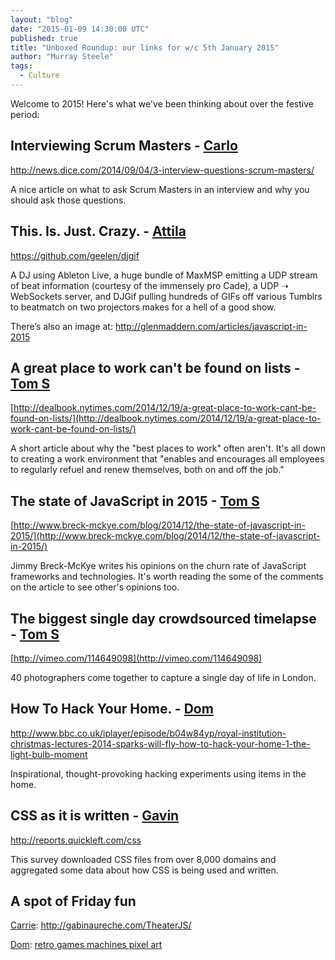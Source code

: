 ```yaml
---
layout: "blog"
date: "2015-01-09 14:30:00 UTC"
published: true
title: "Unboxed Roundup: our links for w/c 5th January 2015"
author: "Murray Steele"
tags:
  - Culture
---
```


Welcome to 2015!  Here's what we've been thinking about over the festive period:

## Interviewing Scrum Masters - [Carlo](http://www.unboxedconsulting.com/people/carlo-kruger)

http://news.dice.com/2014/09/04/3-interview-questions-scrum-masters/

A nice article on what to ask Scrum Masters in an interview and why you should ask those questions.

## This. Is. Just. Crazy. - [Attila](https://www.unboxedconsulting.com/people/attila-gyorffy)

https://github.com/geelen/djgif

A DJ using Ableton Live, a huge bundle of MaxMSP emitting a UDP stream of beat information (courtesy of the immensely pro Cade), a UDP ➝ WebSockets server, and DJGif pulling hundreds of GIFs off various Tumblrs to beatmatch <x-gif> on two projectors makes for a hell of a good show.

There’s also an image at: http://glenmaddern.com/articles/javascript-in-2015

## A great place to work can't be found on lists - [Tom S](http://www.unboxedconsulting.com/people/tom-sabin)

[http://dealbook.nytimes.com/2014/12/19/a-great-place-to-work-cant-be-found-on-lists/](http://dealbook.nytimes.com/2014/12/19/a-great-place-to-work-cant-be-found-on-lists/)

A short article about why the "best places to work" often aren't. It's all down to creating a work environment that "enables and encourages all employees to regularly refuel and renew themselves, both on and off the job."

## The state of JavaScript in 2015 - [Tom S](http://www.unboxedconsulting.com/people/tom-sabin)

[http://www.breck-mckye.com/blog/2014/12/the-state-of-javascript-in-2015/](http://www.breck-mckye.com/blog/2014/12/the-state-of-javascript-in-2015/)

Jimmy Breck-McKye writes his opinions on the churn rate of JavaScript frameworks and technologies. It's worth reading the some of the comments on the article to see other's opinions too.

## The biggest single day crowdsourced timelapse - [Tom S](http://www.unboxedconsulting.com/people/tom-sabin)

[http://vimeo.com/114649098](http://vimeo.com/114649098)

40 photographers come together to capture a single day of life in London.

## How To Hack Your Home. - [Dom](http://www.unboxedconsulting.com/people/dominic-mason)

http://www.bbc.co.uk/iplayer/episode/b04w84yp/royal-institution-christmas-lectures-2014-sparks-will-fly-how-to-hack-your-home-1-the-light-bulb-moment

Inspirational, thought-provoking hacking experiments using items in the home.

## CSS as it is written - [Gavin](http://www.unboxedconsulting.com/people/gavin-van-lelyveld)

http://reports.quickleft.com/css

This survey downloaded CSS files from over 8,000 domains and aggregated some data about how CSS is being used and written.

## A spot of Friday fun

[Carrie](http://www.unboxedconsulting.com/people/carrie-bedingfield): http://gabinaureche.com/TheaterJS/

[Dom](http://www.unboxedconsulting.com/people/dominic-mason): [retro games machines pixel art](http://thecuriousbrain.com/?p=56883) 

